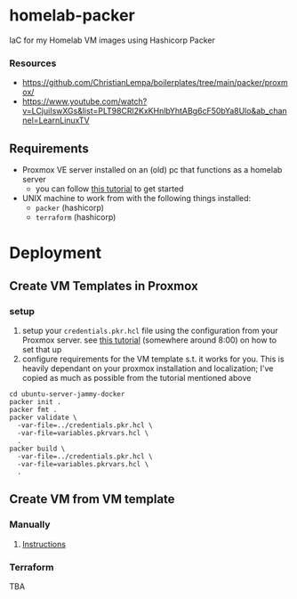 # homelab-packer
IaC for my Homelab VM images using Hashicorp Packer

### Resources
- https://github.com/ChristianLempa/boilerplates/tree/main/packer/proxmox/
- https://www.youtube.com/watch?v=LCjuiIswXGs&list=PLT98CRl2KxKHnlbYhtABg6cF50bYa8Ulo&ab_channel=LearnLinuxTV

## Requirements
- Proxmox VE server installed on an (old) pc that functions as a homelab server
  - you can follow [this tutorial](https://www.youtube.com/watch?v=u8E3-Zy9NvI&list=PLT98CRl2KxKHnlbYhtABg6cF50bYa8Ulo&index=2&ab_channel=LearnLinuxTV) to get started
- UNIX machine to work from with the following things installed:
  - `packer` (hashicorp)
  - `terraform` (hashicorp)

# Deployment

## Create VM Templates in Proxmox
### setup
1. setup your `credentials.pkr.hcl` file using the configuration from your Proxmox server. see [this tutorial](https://www.youtube.com/watch?v=1nf3WOEFq1Y&t=1008s&ab_channel=ChristianLempa) (somewhere around 8:00) on how to set that up
2. configure requirements for the VM template s.t. it works for you. This is heavily dependant on your proxmox installation and localization; I've copied as much as possible from the tutorial mentioned above  
```shell
cd ubuntu-server-jammy-docker
packer init .
packer fmt .
packer validate \
  -var-file=../credentials.pkr.hcl \
  -var-file=variables.pkrvars.hcl \
  .
packer build \
  -var-file=../credentials.pkr.hcl \
  -var-file=variables.pkrvars.hcl \
  . 
```

## Create VM from VM template
### Manually
1. [Instructions](https://youtu.be/1nf3WOEFq1Y?t=1224)

### Terraform
TBA